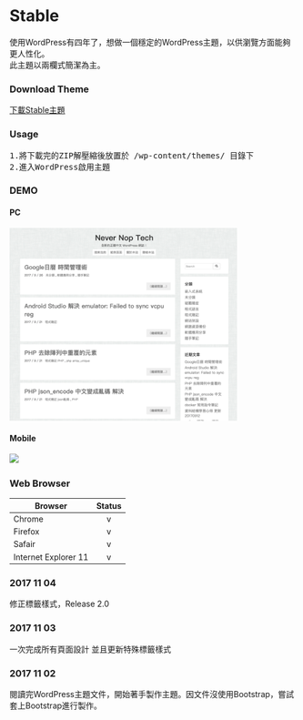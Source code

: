 # Stable
使用WordPress有四年了，想做一個穩定的WordPress主題，以供瀏覽方面能夠更人性化。  
此主題以兩欄式簡潔為主。

### Download Theme
<a href="https://github.com/unromanticman/stable/releases">下載Stable主題</a>

### Usage
<pre>
1.將下載完的ZIP解壓縮後放置於 /wp-content/themes/ 目錄下
2.進入WordPress啟用主題
</pre>

### DEMO
#### PC  
<img width="400" src="https://github.com/unromanticman/stable/blob/master/screenshot.png?raw=true">  

#### Mobile
<img width="300" src="https://i.imgur.com/QD2Mia5.png">

### Web Browser
| Browser        | Status         |
| ------------- |:-------------:|
| Chrome      | v | 
| Firefox      | v      |   
| Safair | v      |    
| Internet Explorer 11 | v      |    

### 2017 11 04
修正標籤樣式，Release 2.0

### 2017 11 03
一次完成所有頁面設計
並且更新特殊標籤樣式

### 2017 11 02
閱讀完WordPress主題文件，開始著手製作主題。因文件沒使用Bootstrap，嘗試套上Bootstrap進行製作。
